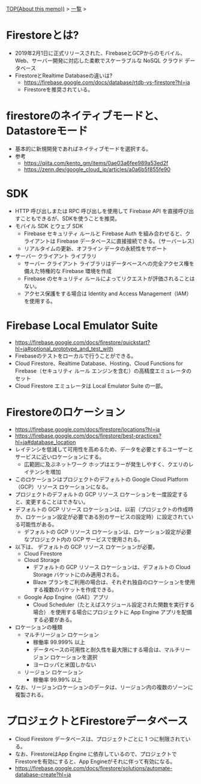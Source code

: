 [TOP(About this memo))](../README.md) > [一覧](./README.md) >


# Firestoreとは?
* 2019年2月1日に正式リリースされた、FirebaseとGCPからのモバイル、Web、サーバー開発に対応した柔軟でスケーラブルな NoSQL クラウド データベース
* FirestoreとRealtime Databaseの違いは?
    * https://firebase.google.com/docs/database/rtdb-vs-firestore?hl=ja
    * Firestoreを推奨されている。


# firestoreのネイティブモードと、Datastoreモード
* 基本的に新規開発であればネイティブモードを選択する。
* 参考
    * https://qiita.com/kento_gm/items/0ae03a6fee989a53ed2f
    * https://zenn.dev/google_cloud_jp/articles/a0a6b5f855fe90


# SDK
* HTTP 呼び出しまたは RPC 呼び出しを使用して Firebase API を直接呼び出すこともできるが、SDKを使うことを推奨。
* モバイル SDK とウェブ SDK
    * Firebase セキュリティ ルールと Firebase Auth を組み合わせると、クライアントは Firebase データベースに直接接続できる。（サーバーレス）
    * リアルタイムの更新、オフライン データの永続性をサポート
* サーバー クライアント ライブラリ
    * サーバー クライアント ライブラリはデータベースへの完全アクセス権を備えた特権的な Firebase 環境を作成
    * Firebase のセキュリティ ルールによってリクエストが評価されることはない。
    * アクセス保護をする場合は Identity and Access Management（IAM）を使用する。


# Firebase Local Emulator Suite 
* https://firebase.google.com/docs/firestore/quickstart?hl=ja#optional_prototype_and_test_with
* Firebaseのテストをローカルで行うことができる。
* Cloud Firestore、Realtime Database、Hosting、Cloud Functions for Firebase（セキュリティ ルール エンジンを含む）の高精度エミュレータのセット
* Cloud Firestore エミュレータは Local Emulator Suite の一部。

# Firestoreのロケーション
* https://firebase.google.com/docs/firestore/locations?hl=ja
* https://firebase.google.com/docs/firestore/best-practices?hl=ja#database_location
* レイテンシを低減して可用性を高めるため、データを必要とするユーザーとサービスに近いロケーションにする。
    * 広範囲に及ぶネットワーク ホップはエラーが発生しやすく、クエリのレイテンシを増加
* このロケーションはプロジェクトのデフォルトの Google Cloud Platform（GCP）リソース ロケーションになる。
* プロジェクトのデフォルトの GCP リソース ロケーションを一度設定すると、変更することはできない。
* デフォルトの GCP リソース ロケーションは、以前（プロジェクトの作成時か、ロケーション設定が必要である別のサービスの設定時）に設定されている可能性がある。
    * デフォルトの GCP リソース ロケーションは、ロケーション設定が必要なプロジェクト内の GCP サービスで使用される。
* 以下は、 デフォルトの GCP リソース ロケーションが必要。
    * Cloud Firestore
    * Cloud Storage
        * デフォルトの GCP リソース ロケーションは、デフォルトの Cloud Storage バケットにのみ適用される。
        * Blaze プランをご利用の場合は、それぞれ独自のロケーションを使用する複数のバケットを作成できる。
    * Google App Engine（GAE）アプリ
        * Cloud Scheduler（たとえばスケジュール設定された関数を実行する場合） を使用する場合にプロジェクトに App Engine アプリを配備する必要がある。
* ロケーションの種類
    * マルチリージョン ロケーション
        * 稼働率 99.999% 以上
        * データベースの可用性と耐久性を最大限にする場合は、マルチリージョン ロケーションを選択
        * ヨーロッパと米国しかない
    * リージョン ロケーション
        * 稼働率 99.99% 以上
* なお、リージョンロケーションのデータは、リージョン内の複数のゾーンに複製される。


# プロジェクトとFirestoreデータベース
* Cloud Firestore データベースは、プロジェクトごとに 1 つに制限されている。
* なお、FirestoreはApp Engine に依存しているので、プロジェクトでFirestoreを有効にすると、App Engineがそれに伴って有効になる。
* https://firebase.google.com/docs/firestore/solutions/automate-database-create?hl=ja


